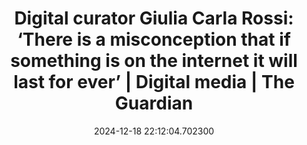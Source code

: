 ---
date: 2024-12-18 22:12:04.702300
link:
  source: web
  source_url: https://roytang.net
  text: 'Digital curator Giulia Carla Rossi: ‘There is a misconception that if something
    is on the internet it will last for ever’ | Digital media | The Guardian'
  url: https://www.theguardian.com/media/2023/nov/18/giulia-carla-rossi-british-library-digital-curator-preserving-internet-publications
source: web
syndicated:
- type: mastodon
  url: https://indieweb.social/users/roytang/statuses/113676119282594458
tags:
- preservation
title: 'Digital curator Giulia Carla Rossi: ‘There is a misconception that if something
  is on the internet it will last for ever’ | Digital media | The Guardian'
---
